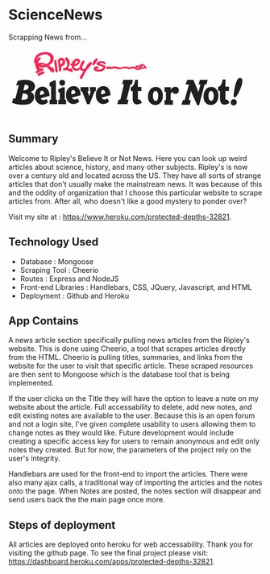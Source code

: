 # ScienceNews

Scrapping News from...

![Alt text](public/images/th.jpg)

## Summary

Welcome to Ripley's Believe It or Not News. Here you can look up weird articles about science, history, and many other subjects. Ripley's is now over a century old and located across the US. They have all sorts of strange articles that don't usually make the mainstream news. It was because of this and the oddity of organization that I choose this particular website to scrape articles from. After all, who doesn't like a good mystery to ponder over? 

Visit my site at : https://www.heroku.com/protected-depths-32821. 

## Technology Used
- Database : Mongoose
- Scraping Tool : Cheerio
- Routes : Express and NodeJS
- Front-end Libraries : Handlebars, CSS, JQuery, Javascript, and HTML
- Deployment : Github and Heroku

## App Contains

A news article section specifically pulling news articles from the Ripley's website. This is done using Cheerio, a tool that scrapes articles directly from the HTML. Cheerio is pulling titles, summaries, and links from the website for the user to visit that specific article. These scraped resources are then sent to Mongoose which is the database tool that is being implemented. 

 If the user clicks on the Title they will have the option to leave a note on my website about the article. Full accessability to delete, add new notes, and edit existing notes are available to the user. Because this is an open forum and not a login site, I've given complete usability to users allowing them to change notes as they would like. Future development would include creating a specific access key for users to remain anonymous and edit only notes they created. But for now, the parameters of the project rely on the user's integrity.

 Handlebars are used for the front-end to import the articles. There were also many ajax calls, a traditional way of importing the articles and the notes onto the page. When Notes are posted, the notes section will disappear and send users back the the main page once more. 

 ## Steps of deployment

All articles are deployed onto heroku for web accessability. Thank you for visiting the github page. To see the final project please visit: https://dashboard.heroku.com/apps/protected-depths-32821. 


